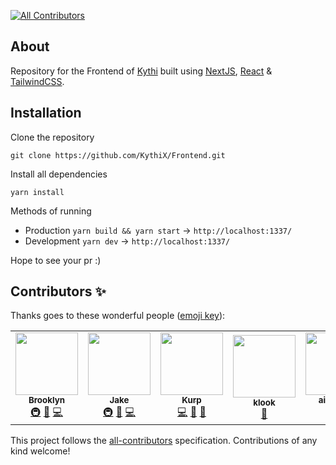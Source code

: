 <!-- ALL-CONTRIBUTORS-BADGE:START - Do not remove or modify this section -->
[![All Contributors](https://img.shields.io/badge/all_contributors-5-orange.svg?style=flat-square)](#contributors-)
<!-- ALL-CONTRIBUTORS-BADGE:END -->

## About
Repository for the Frontend of [Kythi](https://kythi.com) built using [NextJS](https://nextjs.org/), [React](https://reactjs.org/) & [TailwindCSS](https://tailwindcss.com/).

## Installation
Clone the repository
```sh-session
git clone https://github.com/KythiX/Frontend.git
```

Install all dependencies
```sh-session
yarn install
```

Methods of running
- Production `yarn build && yarn start` -> `http://localhost:1337/`
- Development `yarn dev` -> `http://localhost:1337/`

Hope to see your pr :)

## Contributors ✨

Thanks goes to these wonderful people ([emoji key](https://allcontributors.org/docs/en/emoji-key)):

<!-- ALL-CONTRIBUTORS-LIST:START - Do not remove or modify this section -->
<!-- prettier-ignore-start -->
<!-- markdownlint-disable -->
<table>
  <tr>
    <td align="center"><a href="https://github.com/bbrooklyn"><img src="https://avatars.githubusercontent.com/u/58751447?v=4?s=100" width="100px;" alt=""/><br /><sub><b>Brooklyn</b></sub></a><br /><a href="#infra-bbrooklyn" title="Infrastructure (Hosting, Build-Tools, etc)">🚇</a> <a href="#design-bbrooklyn" title="Design">🎨</a> <a href="https://github.com/KythiX/Frontend/commits?author=bbrooklyn" title="Code">💻</a></td>
    <td align="center"><a href="https://github.com/NahSahh"><img src="https://avatars.githubusercontent.com/u/75503554?v=4?s=100" width="100px;" alt=""/><br /><sub><b>Jake</b></sub></a><br /><a href="#infra-NahSahh" title="Infrastructure (Hosting, Build-Tools, etc)">🚇</a> <a href="#design-NahSahh" title="Design">🎨</a> <a href="https://github.com/KythiX/Frontend/commits?author=NahSahh" title="Code">💻</a></td>
    <td align="center"><a href="https://github.com/Kurpp"><img src="https://avatars.githubusercontent.com/u/78627265?v=4?s=100" width="100px;" alt=""/><br /><sub><b>Kurp</b></sub></a><br /><a href="https://github.com/KythiX/Frontend/commits?author=Kurpp" title="Code">💻</a> <a href="#maintenance-Kurpp" title="Maintenance">🚧</a> <a href="https://github.com/KythiX/Frontend/issues?q=author%3AKurpp" title="Bug reports">🐛</a></td>
    <td align="center"><a href="https://github.com/KlookKindaCute"><img src="https://avatars.githubusercontent.com/u/69049679?v=4?s=100" width="100px;" alt=""/><br /><sub><b>klook</b></sub></a><br /><a href="#design-KlookKindaCute" title="Design">🎨</a></td>
    <td align="center"><a href="http://lean.monster"><img src="https://avatars.githubusercontent.com/u/98663009?v=4?s=100" width="100px;" alt=""/><br /><sub><b>airbound</b></sub></a><br /><a href="#content-airbound" title="Content">🖋</a></td>
  </tr>
</table>

<!-- markdownlint-restore -->
<!-- prettier-ignore-end -->

<!-- ALL-CONTRIBUTORS-LIST:END -->

This project follows the [all-contributors](https://github.com/all-contributors/all-contributors) specification. Contributions of any kind welcome!
